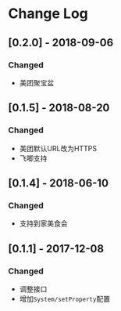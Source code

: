 # Change Log

## [0.2.0] - 2018-09-06

### Changed

- 美团聚宝盆

## [0.1.5] - 2018-08-20

### Changed

- 美团默认URL改为HTTPS
- 飞唧支持

## [0.1.4] - 2018-06-10

### Changed

- 支持到家美食会

## [0.1.1] - 2017-12-08

### Changed

- 调整接口
- 增加`System/setProperty`配置

